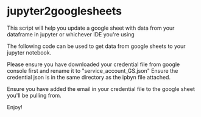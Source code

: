 # jupyter2googlesheets
This script will help you update a google sheet with data from your dataframe in jupyter or whichever IDE you're using


The following code can be used to get data from google sheets to your jupyter notebook.

Please ensure you have downloaded your credential file from google console first and rename it to "service_account_GS.json" Ensure the credential json is in the same directory as the ipbyn file attached.

Ensure you have added the email in your credential file to the google sheet you'll be pulling from.

Enjoy!


